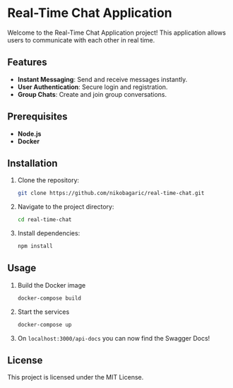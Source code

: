 # Real-Time Chat Application

Welcome to the Real-Time Chat Application project! This application allows users to communicate with each other in real time.

## Features

- **Instant Messaging**: Send and receive messages instantly.
- **User Authentication**: Secure login and registration.
- **Group Chats**: Create and join group conversations.

## Prerequisites

* **Node.js**
* **Docker**

## Installation

1. Clone the repository:
    ```sh
    git clone https://github.com/nikobagaric/real-time-chat.git
    ```
2. Navigate to the project directory:
    ```sh
    cd real-time-chat
    ```
3. Install dependencies:
    ```sh
    npm install
    ```

## Usage

1. Build the Docker image
    ```cmd
    docker-compose build
    ```

2. Start the services
    ```cmd
    docker-compose up
    ```

3. On ```localhost:3000/api-docs``` you can now find the Swagger Docs!

## License

This project is licensed under the MIT License.

